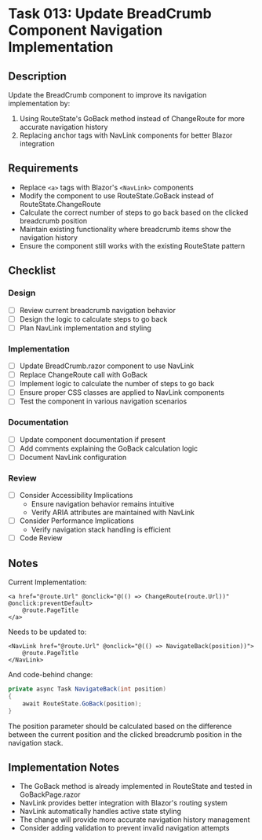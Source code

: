 # Task 013: Update BreadCrumb Component Navigation Implementation

## Description

Update the BreadCrumb component to improve its navigation implementation by:
1. Using RouteState's GoBack method instead of ChangeRoute for more accurate navigation history
2. Replacing anchor tags with NavLink components for better Blazor integration

## Requirements

- Replace `<a>` tags with Blazor's `<NavLink>` components
- Modify the component to use RouteState.GoBack instead of RouteState.ChangeRoute
- Calculate the correct number of steps to go back based on the clicked breadcrumb position
- Maintain existing functionality where breadcrumb items show the navigation history
- Ensure the component still works with the existing RouteState pattern

## Checklist

### Design
- [ ] Review current breadcrumb navigation behavior
- [ ] Design the logic to calculate steps to go back
- [ ] Plan NavLink implementation and styling

### Implementation
- [ ] Update BreadCrumb.razor component to use NavLink
- [ ] Replace ChangeRoute call with GoBack
- [ ] Implement logic to calculate the number of steps to go back
- [ ] Ensure proper CSS classes are applied to NavLink components
- [ ] Test the component in various navigation scenarios

### Documentation
- [ ] Update component documentation if present
- [ ] Add comments explaining the GoBack calculation logic
- [ ] Document NavLink configuration

### Review
- [ ] Consider Accessibility Implications
  - Ensure navigation behavior remains intuitive
  - Verify ARIA attributes are maintained with NavLink
- [ ] Consider Performance Implications
  - Verify navigation stack handling is efficient
- [ ] Code Review

## Notes

Current Implementation:
```razor
<a href="@route.Url" @onclick="@(() => ChangeRoute(route.Url))" @onclick:preventDefault>
    @route.PageTitle
</a>
```

Needs to be updated to:
```razor
<NavLink href="@route.Url" @onclick="@(() => NavigateBack(position))">
    @route.PageTitle
</NavLink>
```

And code-behind change:
```csharp
private async Task NavigateBack(int position)
{
    await RouteState.GoBack(position);
}
```

The position parameter should be calculated based on the difference between the current position and the clicked breadcrumb position in the navigation stack.

## Implementation Notes

- The GoBack method is already implemented in RouteState and tested in GoBackPage.razor
- NavLink provides better integration with Blazor's routing system
- NavLink automatically handles active state styling
- The change will provide more accurate navigation history management
- Consider adding validation to prevent invalid navigation attempts
